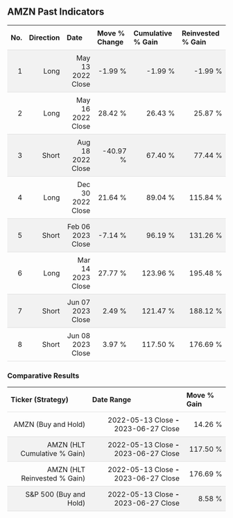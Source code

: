 
<style>
.hits {
            border-collapse: collapse;
            width: 100%;
        }
        .hits th, td {
            padding: 8px;
            border-bottom: 1px solid #ddd;
        }
        
        .hits td {text-align: right;}
        .hits th {text-align: left;}
        
        .hits tr:nth-child(even) {
            background-color: #f2f2f2;
        }
        
        .chartCol {
            width: 50%;
            float: left;
            padding: 20px;
        }  
</style>
    
<br>

## AMZN Past Indicators

<table class="hits">
    <tr>
        <th>No.</th>
        <th>Direction</th>
        <th>Date</th>
        <th>Move % Change</th>
        <th>Cumulative % Gain</th>
        <th>Reinvested % Gain</th>
      </tr>
    <tr>
        <td>1</td>
        <td>Long</td>
        <td>May 13 2022 Close</td>
        <td>-1.99 %</td>
        <td>-1.99 %</td>
        <td>-1.99 %</td>
    </tr>
    <tr>
        <td>2</td>
        <td>Long</td>
        <td>May 16 2022 Close</td>
        <td>28.42 %</td>
        <td>26.43 %</td>
        <td>25.87 %</td>
    </tr>
    <tr>
        <td>3</td>
        <td>Short</td>
        <td>Aug 18 2022 Close</td>
        <td>-40.97 %</td>
        <td>67.40 %</td>
        <td>77.44 %</td>
    </tr>
    <tr>
        <td>4</td>
        <td>Long</td>
        <td>Dec 30 2022 Close</td>
        <td>21.64 %</td>
        <td>89.04 %</td>
        <td>115.84 %</td>
    </tr>
    <tr>
        <td>5</td>
        <td>Short</td>
        <td>Feb 06 2023 Close</td>
        <td>-7.14 %</td>
        <td>96.19 %</td>
        <td>131.26 %</td>
    </tr>
    <tr>
        <td>6</td>
        <td>Long</td>
        <td>Mar 14 2023 Close</td>
        <td>27.77 %</td>
        <td>123.96 %</td>
        <td>195.48 %</td>
    </tr>
    <tr>
        <td>7</td>
        <td>Short</td>
        <td>Jun 07 2023 Close</td>
        <td>2.49 %</td>
        <td>121.47 %</td>
        <td>188.12 %</td>
    </tr>
    <tr>
        <td>8</td>
        <td>Short</td>
        <td>Jun 08 2023 Close</td>
        <td>3.97 %</td>
        <td>117.50 %</td>
        <td>176.69 %</td>
    </tr>
    
</table>

### Comparative Results

<table class="hits">
    <thead>
        <th>Ticker (Strategy)</th>
        <th>Date Range</th>
        <th>Move % Gain</th>
    </thead>
    <tbody>
        <tr>
            <td>AMZN (Buy and Hold)</td>
            <td>2022-05-13 Close <b>-</b> 2023-06-27 Close</td>
            <td>14.26 %</td>
        </tr>
        <tr>
            <td>AMZN (HLT Cumulative % Gain)</td>
            <td>2022-05-13 Close <b>-</b> 2023-06-27 Close</td>
            <td>117.50 %</td>
        </tr>
        <tr>
            <td>AMZN (HLT Reinvested % Gain)</td>
            <td>2022-05-13 Close <b>-</b> 2023-06-27 Close</td>
            <td>176.69 %</td>
        </tr>
        <tr>
            <td>S&P 500 (Buy and Hold)</td>
            <td>2022-05-13 Close <b>-</b> 2023-06-27 Close</td>
            <td>8.58 %</td>
        </tr>
    </tbody>
</table>
<br>
<br>